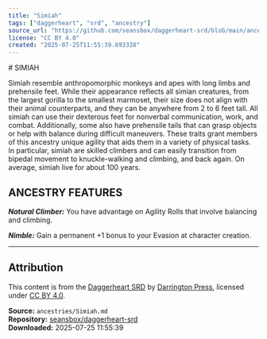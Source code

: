 ```yaml
---
title: "Simiah"
tags: ["daggerheart", "srd", "ancestry"]
source_url: "https://github.com/seansbox/daggerheart-srd/blob/main/ancestries/Simiah.md"
license: "CC BY 4.0"
created: "2025-07-25T11:55:39.693328"
---
```


﻿# SIMIAH

Simiah resemble anthropomorphic monkeys and apes with long limbs and prehensile feet. While their appearance reflects all simian creatures, from the largest gorilla to the smallest marmoset, their size does not align with their animal counterparts, and they can be anywhere from 2 to 6 feet tall. All simiah can use their dexterous feet for nonverbal communication, work, and combat. Additionally, some also have prehensile tails that can grasp objects or help with balance during difficult maneuvers. These traits grant members of this ancestry unique agility that aids them in a variety of physical tasks. In particular, simiah are skilled climbers and can easily transition from bipedal movement to knuckle-walking and climbing, and back again. On average, simiah live for about 100 years.

## ANCESTRY FEATURES

***Natural Climber:*** You have advantage on Agility Rolls that involve balancing and climbing.

***Nimble:*** Gain a permanent +1 bonus to your Evasion at character creation.

---

## Attribution

This content is from the [Daggerheart SRD](https://github.com/seansbox/daggerheart-srd/blob/main/ancestries/Simiah.md) by [Darrington Press](https://darringtonpress.com/), licensed under [CC BY 4.0](https://creativecommons.org/licenses/by/4.0/).

**Source:** `ancestries/Simiah.md`  
**Repository:** [seansbox/daggerheart-srd](https://github.com/seansbox/daggerheart-srd)  
**Downloaded:** 2025-07-25 11:55:39

